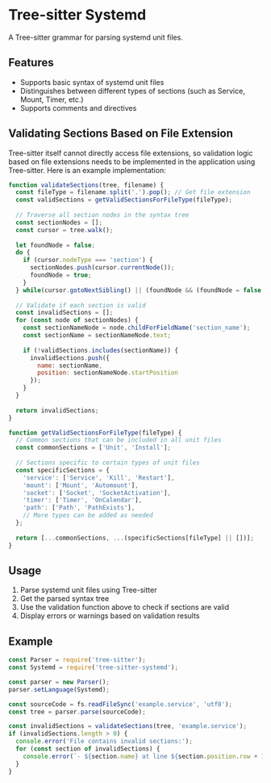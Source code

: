 # Tree-sitter Systemd

A Tree-sitter grammar for parsing systemd unit files.

## Features

- Supports basic syntax of systemd unit files
- Distinguishes between different types of sections (such as Service, Mount, Timer, etc.)
- Supports comments and directives

## Validating Sections Based on File Extension

Tree-sitter itself cannot directly access file extensions, so validation logic based on file extensions needs to be implemented in the application using Tree-sitter. Here is an example implementation:

```javascript
function validateSections(tree, filename) {
  const fileType = filename.split('.').pop(); // Get file extension
  const validSections = getValidSectionsForFileType(fileType);
  
  // Traverse all section nodes in the syntax tree
  const sectionNodes = [];
  const cursor = tree.walk();
  
  let foundNode = false;
  do {
    if (cursor.nodeType === 'section') {
      sectionNodes.push(cursor.currentNode());
      foundNode = true;
    }
  } while(cursor.gotoNextSibling() || (foundNode && (foundNode = false, cursor.gotoParent() && cursor.gotoNextSibling())));
  
  // Validate if each section is valid
  const invalidSections = [];
  for (const node of sectionNodes) {
    const sectionNameNode = node.childForFieldName('section_name');
    const sectionName = sectionNameNode.text;
    
    if (!validSections.includes(sectionName)) {
      invalidSections.push({
        name: sectionName,
        position: sectionNameNode.startPosition
      });
    }
  }
  
  return invalidSections;
}

function getValidSectionsForFileType(fileType) {
  // Common sections that can be included in all unit files
  const commonSections = ['Unit', 'Install'];
  
  // Sections specific to certain types of unit files
  const specificSections = {
    'service': ['Service', 'Kill', 'Restart'],
    'mount': ['Mount', 'Automount'],
    'socket': ['Socket', 'SocketActivation'],
    'timer': ['Timer', 'OnCalendar'],
    'path': ['Path', 'PathExists'],
    // More types can be added as needed
  };
  
  return [...commonSections, ...(specificSections[fileType] || [])];
}
```

## Usage

1. Parse systemd unit files using Tree-sitter
2. Get the parsed syntax tree
3. Use the validation function above to check if sections are valid
4. Display errors or warnings based on validation results

## Example

```javascript
const Parser = require('tree-sitter');
const Systemd = require('tree-sitter-systemd');

const parser = new Parser();
parser.setLanguage(Systemd);

const sourceCode = fs.readFileSync('example.service', 'utf8');
const tree = parser.parse(sourceCode);

const invalidSections = validateSections(tree, 'example.service');
if (invalidSections.length > 0) {
  console.error('File contains invalid sections:');
  for (const section of invalidSections) {
    console.error(`- ${section.name} at line ${section.position.row + 1}, column ${section.position.column + 1}`);
  }
}
``` 